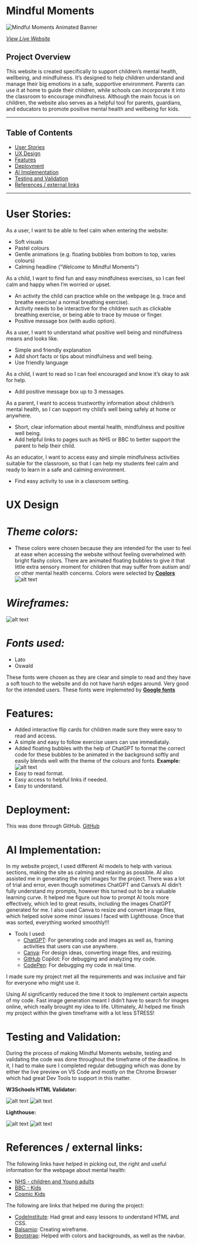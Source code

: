 # **Mindful Moments**

  
   ![Mindful Moments Animated Banner](../mindful-moments/assets/images/animated-banner.gif)  

 *[View Live Website](https://zaenba.github.io/mindful-moments/)*

## **Project Overview**

This website is created specifically to support children’s mental health, wellbeing, and mindfulness. It’s designed to help children understand and manage their big emotions in a safe, supportive environment. Parents can use it at home to guide their children, while schools can incorporate it into the classroom to encourage mindfulness. Although the main focus is on children, the website also serves as a helpful tool for parents, guardians, and educators to promote positive mental health and wellbeing for kids.


---

## **Table of Contents**

- [User Stories](#user-stories)
- [UX Design](#ux-design)
- [Features](#features)
- [Deployment](#deployment)
- [AI Implementation](#ai-implementation)
- [Testing and Validation](#testing-and-validation)
- [References / external links](#references)

---

# **User Stories:**
As a user, I want to be able to feel calm when entering the website:
- Soft visuals
- Pastel colours
- Gentle animations (e.g. floating bubbles from bottom to top, varies colours)
- Calming headline ("Welcome to Mindful Moments")

As a child, I want to find fun and easy mindfulness exercises, so I can feel calm and happy when I’m worried or upset.
 - An activity the child can practice while on the webpage (e.g. trace and breathe exercise/ a normal breathing exercise).
- Activity needs to be interactive for the children such as clickable breathing exercise, or being able to trace by mouse or finger.
- Positive message box (with audio option).

As a user, I want to understand what positive well being and mindfulness means and looks like.
- Simple and friendly explanation
- Add short facts or tips about mindfulness and well being.
- Use friendly language

As a child, I want to read so I can feel encouraged and know it’s okay to ask for help.
- Add positive message box up to 3 messages.

As a parent, I want to access trustworthy information about children’s mental health, so I can support my child’s well being safely at home or anywhere.
- Short, clear information about mental health, mindfulness and positive well being.
- Add helpful links to pages such as NHS or BBC to better support the parent to help their child.

As an educator, I want to access easy and simple mindfulness activities suitable for the classroom, so that I can help my students feel calm and ready to learn in a safe and calming environment.
- Find easy activity to use in a classroom setting.

# **UX Design**
# *Theme colors:*
- These colors were chosen because they are intended for the user to feel at ease when accessing the website without feeling overwhelmed with bright flashy colors. There are animated floating bubbles to give it that little extra sensory moment for children that may suffer from autism and/ or other mental health concerns. Colors were selected by [**Coolors**](https://coolors.co/393e41-d3d0cb-e7e5df-44bba4-e7bb41)
![alt text](assets/images/color-palette.png)
# *Wireframes:*
![alt text](assets/images/wireframe.png)

# *Fonts used:*
- Lato
- Oswald

These fonts were chosen as they are clear and simple to read and they have a soft touch to the website and do not have harsh edges around. Very good for the intended users. These fonts were implemeted by [**Google fonts**](https://fonts.googleapis.com/css2?family=Lato:wght@300&family=Oswald:wght@200;300;400;500;600;700&display=swap)


# **Features:**

- Added interactive flip cards for children made sure they were easy to read and access.
- A simple and easy to follow exercise users can use immediataly.
- Added floating bubbles with the help of ChatGPT to format the correct code for these bubbles to be animated in the background softly and easily blends well with the theme of the colours and fonts.
**Example:**
![alt text](assets/images/animated-bubbles.gif)
- Easy to read format.
- Easy access to helpful links if needed.
- Easy to understand.

# **Deployment:**
This was done through GitHub. [GitHub](https://github.com/)

# **AI Implementation:**
In my website project, I used different AI models to help with various sections, making the site as calming and relaxing as possible. AI also assisted me in generating the right images for the project. There was a lot of trial and error, even though sometimes ChatGPT and Canva’s AI didn’t fully understand my prompts, however this turned out to be a valuable learning curve. It helped me figure out how to prompt AI tools more effectively, which led to great results, including the images ChatGPT generated for me. I also used Canva to resize and convert image files, which helped solve some minor issues I faced with Lighthouse. Once that was sorted, everything worked smoothly!!!

- Tools I used:
     - [ChatGPT](https://chatgpt.com/): For generating code and images as well as, framing activities that users can use anywhere.
    - [Canva](https://www.canva.com/): For design ideas, converting image files, and resizing.
    - [GitHub](https://github.com/features/copilot) Copilot: For debugging and analyzing my code.
    - [CodePen](https://codepen.io/): For debugging my code in real time.

I made sure my project met all the requirements and was inclusive and fair for everyone who might use it.

Using AI significantly reduced the time it took to implement certain aspects of my code. Fast image generation meant I didn’t have to search for images online, which really brought my idea to life. Ultimately, AI helped me finish my project within the given timeframe with a lot less STRESS!



# **Testing and Validation:**

During the process of making Mindful Moments website, testing and validating the code was done throughout the timeframe of the deadline. In it, I had to make sure I completed regular debugging which was done by either the live preview on VS Code and mostly on the Chrome Browser which had great Dev Tools to support in this matter.

**W3Schools HTML Validator:**

![alt text](assets/images/html-passed.png)
![alt text](assets/images/w3c-css-passed.png)


**Lighthouse:**

![alt text](assets/images/desktop-lighthouse.png)
![alt text](assets/images/mobile-lighthouse.png)



# **References / external links:**
The following links have helped in picking out, the right and useful information for the webpage about mental health:
- [NHS - children and Young adults](https://www.nhs.uk/mental-health/children-and-young-adults/)
- [BBC - Kids](https://www.bbc.co.uk/bitesize/articles/zndp6v4)
- [Cosmic Kids](https://cosmickids.com/?s=mindfulness)

The following are links that helped me during the project:
- [CodeInstitute](https://codeinstitute.net/): Had great and easy lessons to understand HTML and CSS.
- [Balsamiq](https://balsamiq.com/): Creating wireframe.
- [Bootstrap](https://getbootstrap.com/docs/5.3/helpers/color-background/): Helped with colors and backgrounds, as well as the navbar. 











